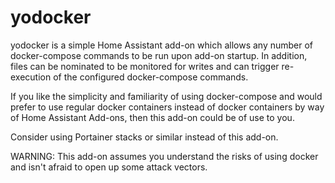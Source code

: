 # yodocker

yodocker is a simple Home Assistant add-on which allows any number of docker-compose commands to be run upon add-on startup. In addition, files can be nominated to be monitored for writes and can trigger re-execution of the configured docker-compose commands.

If you like the simplicity and familiarity of using docker-compose and would prefer to use regular docker containers instead of docker containers by way of Home Assistant Add-ons, then this add-on could be of use to you.

Consider using Portainer stacks or similar instead of this add-on.

WARNING: This add-on assumes you understand the risks of using docker and isn't afraid to open up some attack vectors.